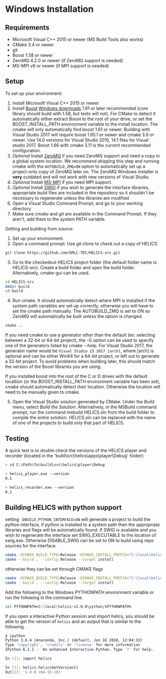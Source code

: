 Windows Installation
====================

Requirements
------------

- Microsoft Visual C++ 2015 or newer (MS Build Tools also works)
- CMake 3.4 or newer
- git
- Boost 1.58 or newer
- ZeroMQ 4.2.0 or newer (if ZeroMQ support is needed)
- MS-MPI v8 or newer (if MPI support is needed)

Setup
-----

To set up your environment:

1. Install Microsoft Visual C++ 2015 or newer
2. Install
   [Boost](http://www.boost.org/doc/libs/1_64_0/more/getting_started/windows.html)
    [Windows downloads](https://dl.bintray.com/boostorg/release/1.66.0/binaries/)
   1.61 or later recommended (core library should build with 1.58,
   but tests will not). For CMake to detect it automatically either
   extract Boost to the root of your drive, or set the BOOST\_INSTALL\_PATH
   environment variable to the install location. The cmake will only automatically find 
    boost 1.61 or newer. 
   Building with Visual Studio 2017 will require boost 1.65.1 or newer and cmake 3.9
    or newer.  Use 14.0 versions for Visual Studio 2015, 14.1 files for Visual studio 2017.
    Boost 1.66 with cmake 3.11 is the current recommended configuration.  
3. *Optional* Install [ZeroMQ](http://zeromq.org/build:_start) if you
   need ZeroMQ support and need a copy in a global system location.
   We recommend skipping this step and running cmake with the
   `AUTOBUILD_ZMQ=ON` option to automatically set up a project-only
   copy of ZeroMQ later on. The ZeroMQ Windows installer is **very**
   outdated and will not work with new versions of Visual Studio.
4. *Optional* Install
   [MS-MPI](https://msdn.microsoft.com/en-us/library/bb524831(v=vs.85).aspx)
   if you need MPI support.
5. *Optional* Install
   [SWIG](http://www.swig.org/download.html)
   if you wish to generate the interface libraries, appropriate build files are 
    included in the repository so it shouldn't be necessary to regenerate unless the libraries are modified
6. Open a Visual Studio Command Prompt, and go to your working
   directory.
7. Make sure *cmake* and *git* are available in the Command Prompt.
   If they aren't, add them to the system PATH variable.

Getting and building from source:

1. Set up your environment.
2. Open a command prompt. Use git clone to check out a copy of
   HELICS.

```bash
git clone https://github.com/GMLC-TDC/HELICS-src.git
```

3. Go to the checkedout HELICS project folder (the default folder
   name is HELICS-src). Create a build folder and open the build
   folder. Alternatively, cmake-gui can be used.

```bash
cd HELICS-src
mkdir build
cd build
```

4. Run cmake. It should automatically detect where MPI is installed
   if the system path variables are set up correctly, otherwise you
   will have to set the cmake path manually. The AUTOBUILD_ZMQ is set to ON
    so ZeroMQ will automatically be built unless the option is changed.

```bash
cmake ..
```

If you need cmake to use a generator other than the default (ex:
selecting between a 32-bit or 64-bit project), the -G option can be
used to specify one of the generators listed by cmake --help. For
Visual Studio 2017, the generator name would be
`Visual Studio 15 2017 [arch]`, where \[arch\] is optional and can be
either Win64 for a 64-bit project, or left out to generate a 32-bit
project. To avoid problems when building later, this should match the
version of the Boost libraries you are using.

If you installed boost into the root of the C or D drives with the
default localtion (or the BOOST\_INSTALL\_PATH environment variable has been set),
cmake should automatically detect their location. Otherwise the
location will need to be manually given to cmake.

5. Open the Visual Studio solution generated by CMake. Under the
   *Build* menu, select *Build the Solution*. Alternatively, in the
   MSBuild command prompt, run the command msbuild HELICS.sln from
   the build folder to compile the entire solution. HELICS.sln can be
   replaced with the name of one of the projects to build only that
   part of HELICS.

Testing
-------

A quick test is to double check the versions of the HELICS player and
recorder (located in the 'build\src\helics\apps\player\Debug' folder):

```bash
> cd C:\Path\To\build\src\helics\player\Debug

> helics_player.exe --version
0.1

> helics_recorder.exe --version
0.1
```

Building HELICS with python support
-----------------------------------

setting `-DBUILD_PYTHON_INTERFACE=ON` will generate a project to build the python interface, if python is installed to a system
path then the appropriate libraries and flags will be automatically found.  If SWIG is available and you wish to regenerate the interface
set SWIG\_EXECUTABLE to the location of swig.exe.  Otherwise DISABLE\_SWIG can be set to ON to build using repo sources for the interface.

```bash
cmake -DCMAKE_BUILD_TYPE=Release -DCMAKE_INSTALL_PREFIX="C:\local\helics-v1.0.0"  -DBUILD_PYTHON_INTERFACE=ON -G "Visual Studio 14 2015 Win64" ..
cmake --build . --config Release --target install
```
otherwise they can be set through CMAKE flags
```bash
cmake -DCMAKE_BUILD_TYPE=Release -DCMAKE_INSTALL_PREFIX="C:\local\helics-v1.0.0"  -DBUILD_PYTHON_INTERFACE=ON -G "Visual Studio 14 2015 Win64" -DPYTHON_INCLUDE_DIR=$(python3-config --prefix)\include\python3.6m\ -DPYTHON_LIBRARY=$(python3-config --prefix)\lib\python3.6m\libpython3.6m.dll ..
cmake --build . --config Release --target install
```

Add the following to the Windows PYTHONPATH environment variable or run the following in the command line.

```bash
set PYTHONPATH=C:\local\helics-v1.0.0\python;%PYTHONPATH%
```

If you open a interactive Python session and import helics, you should be able to get the version of `helics` and an output that is similar to the following.

```bash
$ ipython
Python 3.6.4 |Anaconda, Inc.| (default, Jan 16 2018, 12:04:33)
Type 'copyright', 'credits' or 'license' for more information
IPython 6.2.1 -- An enhanced Interactive Python. Type '?' for help.

In [1]: import helics

In [2]: helics.helicsGetVersion()
Out[2]: '1.0.0 (04-15-18)'

```

